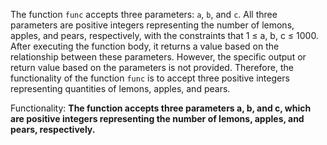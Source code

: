 The function `func` accepts three parameters: `a`, `b`, and `c`. All three parameters are positive integers representing the number of lemons, apples, and pears, respectively, with the constraints that 1 ≤ a, b, c ≤ 1000. After executing the function body, it returns a value based on the relationship between these parameters. However, the specific output or return value based on the parameters is not provided. Therefore, the functionality of the function `func` is to accept three positive integers representing quantities of lemons, apples, and pears.

Functionality: **The function accepts three parameters a, b, and c, which are positive integers representing the number of lemons, apples, and pears, respectively.**